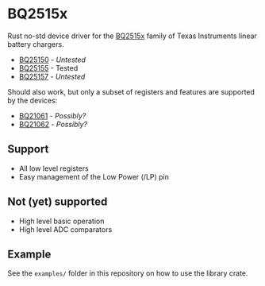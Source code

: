 # BQ2515x
Rust no-std device driver for the [BQ2515x](https://www.ti.com/battery-management/charger-ics/products.html#273=Linear&1341=I2C&1153max=0.5%3B0.5&) family of Texas Instruments linear battery chargers.

* [BQ25150](https://www.ti.com/product/BQ25150) - *Untested*
* [BQ25155](https://www.ti.com/product/BQ25155) - Tested
* [BQ25157](https://www.ti.com/product/BQ25157) - *Untested*

Should also work, but only a subset of registers and features are supported by the devices:
* [BQ21061](https://www.ti.com/product/BQ21061) - *Possibly?*
* [BQ21062](https://www.ti.com/product/BQ21062) - *Possibly?*

## Support
* All low level registers
* Easy management of the Low Power (/LP) pin

## Not (yet) supported
* High level basic operation
* High level ADC comparators

## Example
See the `examples/` folder in this repository on how to use the library crate.